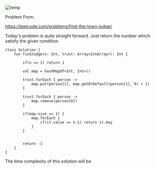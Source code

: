 ![temp](https://user-images.githubusercontent.com/77060863/213976307-95bc38ca-fa75-4063-8de9-6a4d74033fcc.PNG)

Problem From.

https://leetcode.com/problems/find-the-town-judge/

Today's problem is quite straight forward. Just return the number which satisfy the given condition

```
class Solution {
    fun findJudge(n: Int, trust: Array<IntArray>): Int {
        
        if(n == 1) return 1
        
        val map = hashMapOf<Int, Int>()
        
        trust.forEach { person ->
            map.put(person[1], map.getOrDefault(person[1], 0) + 1)
        }
        
        trust.forEach { person ->
            map.remove(person[0])
        }
        
        if(map.size == 1) {
            map.forEach {
                if(it.value == n-1) return it.key
            }
        }

        
        return -1
    }
}
```

The time complexity of this solution will be 
